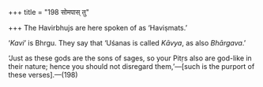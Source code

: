 +++
title = "198 सोमपास् तु"

+++
The Havirbhujs are here spoken of as ‘Haviṣmats.’

‘*Kavi*’ is Bhrgu. They say that ‘Uśanas is called *Kāvya*, as also
*Bhārgava*.’

‘Just as these gods are the sons of sages, so your Pitṛs also are
god-like in their nature; hence you should not disregard them,’—\[such
is the purport of these verses\].—(198)


